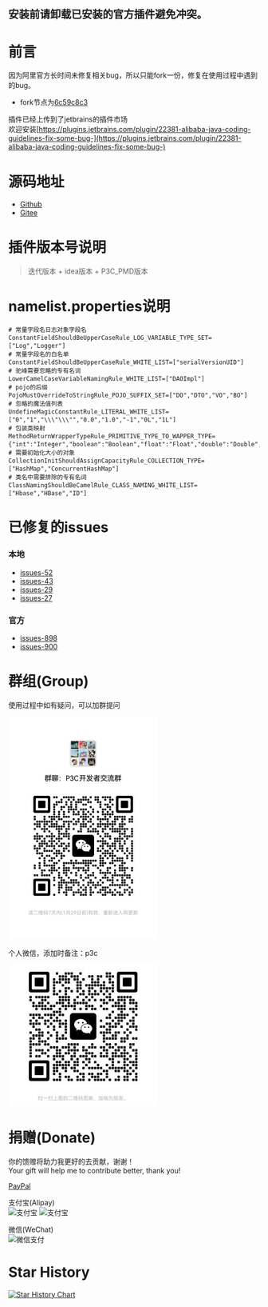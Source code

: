 ## 安装前请卸载已安装的官方插件避免冲突。

# 前言

因为阿里官方长时间未修复相关bug，所以只能fork一份，修复在使用过程中遇到的bug。

- fork节点为[6c59c8c3](https://github.com/alibaba/p3c/commit/6c59c8c36ecd8722c712d5685b8c3822c1c8b030)

插件已经上传到了jetbrains的插件市场  
欢迎安装[https://plugins.jetbrains.com/plugin/22381-alibaba-java-coding-guidelines-fix-some-bug-](https://plugins.jetbrains.com/plugin/22381-alibaba-java-coding-guidelines-fix-some-bug-)

# 源码地址

- [Github](https://github.com/godfather1103/p3c)
- [Gitee](https://gitee.com/godfather1103/p3c)

# 插件版本号说明

> 迭代版本 + idea版本 + P3C_PMD版本
 
# namelist.properties说明

```properties
# 常量字段名日志对象字段名
ConstantFieldShouldBeUpperCaseRule_LOG_VARIABLE_TYPE_SET=["Log","Logger"]
# 常量字段名的白名单
ConstantFieldShouldBeUpperCaseRule_WHITE_LIST=["serialVersionUID"]
# 驼峰需要忽略的专有名词
LowerCamelCaseVariableNamingRule_WHITE_LIST=["DAOImpl"]
# pojo的后缀
PojoMustOverrideToStringRule_POJO_SUFFIX_SET=["DO","DTO","VO","BO"]
# 忽略的魔法值列表
UndefineMagicConstantRule_LITERAL_WHITE_LIST=["0","1","\\\"\\\"","0.0","1.0","-1","0L","1L"]
# 包装类映射
MethodReturnWrapperTypeRule_PRIMITIVE_TYPE_TO_WAPPER_TYPE={"int":"Integer","boolean":"Boolean","float":"Float","double":"Double","byte":"Byte","short":"Short","long":"Long","char":"Character"}
# 需要初始化大小的对象
CollectionInitShouldAssignCapacityRule_COLLECTION_TYPE=["HashMap","ConcurrentHashMap"]
# 类名中需要排除的专有名词
ClassNamingShouldBeCamelRule_CLASS_NAMING_WHITE_LIST=["Hbase","HBase","ID"]

```

# 已修复的issues

### 本地

- [issues-52](https://github.com/godfather1103/p3c/issues/52)
- [issues-43](https://github.com/godfather1103/p3c/issues/43)
- [issues-29](https://github.com/godfather1103/p3c/issues/29)
- [issues-27](https://github.com/godfather1103/p3c/issues/27)

### 官方

- [issues-898](https://github.com/alibaba/p3c/issues/898)
- [issues-900](https://github.com/alibaba/p3c/issues/900)

# 群组(Group)

使用过程中如有疑问，可以加群提问

![WXQ](pic/WXQ-300-1.jpg)

个人微信，添加时备注：p3c

![GR](pic/GR-300.jpg)


# 捐赠(Donate)

你的馈赠将助力我更好的去贡献，谢谢！  
Your gift will help me to contribute better, thank you!

[PayPal](https://paypal.me/godfather1103?locale.x=zh_XC)

支付宝(Alipay)  
![支付宝](pic/hb-300.png)
![支付宝](pic/Alipay-300.png)

微信(WeChat)  
![微信支付](pic/WeChat-300.png)

# Star History

[![Star History Chart](https://api.star-history.com/svg?repos=godfather1103/p3c&type=Date)](https://star-history.com/#godfather1103/p3c&Date)

